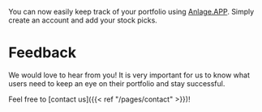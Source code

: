 You can now easily keep track of your portfolio using
[Anlage.APP](https://anlage.app/). Simply create an account and
add your stock picks.

# Feedback

We would love to hear from you! It is very important for us to know
what users need to keep an eye on their portfolio and stay successful.

Feel free to [contact us]({{< ref "/pages/contact" >}})!
